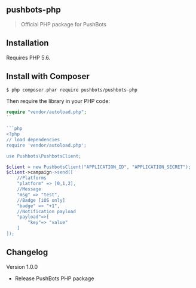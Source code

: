 ## pushbots-php

> Official PHP package for PushBots


## Installation

Requires PHP 5.6.


Install with Composer
------------

```
$ php composer.phar require pushbots/pushbots-php
```

Then require the library in your PHP code:

```php
require "vendor/autoload.php";
``

```php
<?php
// load dependencies
require 'vendor/autoload.php';

use Pushbots\PushbotsClient;

$client = new PushbotsClient("APPLICATION_ID", "APPLICATION_SECRET");
$client->campaign->send([
	//Platforms
	"platform" => [0,1,2], 
	//Message
	"msg" => "test",
	//Badge [iOS only]
	"badge"	=> "+1",
	//Notification payload
	"payload"=>[
		"key"=> "value"
	]
]);
```



Changelog
-------------

Version 1.0.0
 * Release PushBots PHP package